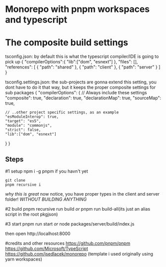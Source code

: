 # Monorepo with pnpm workspaces and typescript

# The composite build settings
tsconfig.json: by default this is what the typescript compiler/IDE is going to pick up
{ 
  "compilerOptions":{
    "lib":["dom", "esnext"]
  },
  "files": [],
  "references": [
    { "path": "shared" },
    { "path": "client" },
    { "path": "server" }
  ]
}

tsconfig.settings.json: the sub-projects are gonna extend this setting, you dont have to do it that way, but it keeps the proper composite settings for sub packages
{
  "compilerOptions": {
    // Always include these settings
    "composite": true,
    "declaration": true,
    "declarationMap": true,
    "sourceMap": true,

    // ..other project specific settings, as an example
    "esModuleInterop": true,
    "target": "es5",
    "module": "commonjs",
    "strict": false,
    "lib":["dom", "esnext"]
  }
}


## Steps
#1 setup
npm i -g pnpm if you havn't yet

```
git clone
pnpm recursive i
```

*why this is great*
now notice, you have proper types in the client and server folder! *WITHOUT BUILDING ANYTHING*

#2 build
pnpm recursive run build *or* pnpm run build-all(its just an alias script in the root pkgjson)

#3 start
pnpm run start
*or*
node packages/server/build/index.js

then open http://localhost:8000

#credits and other resources
https://github.com/pnpm/pnpm
https://github.com/Microsoft/TypeScript
https://github.com/jsedlacek/monorepo (template i used originally using yarn workspaces)